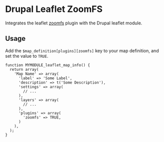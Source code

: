 Drupal Leaflet ZoomFS
=====================

Integrates the leaflet [zoomfs](http://elidupuis.github.io/leaflet.zoomfs/) plugin with the Drupal leaflet module.

Usage
-----

Add the `$map_definition[plugins][zoomfs]` key to your map definition, and set the value to `TRUE`.

    function MYMODULE_leaflet_map_info() {
      return array(
        'Map Name' => array(
          'label' => 'Some Label',
          'description' => t('Some Description'),
          'settings' => array(
            // ...
          ),
          'layers' => array(
            // ...
          ),
          'plugins' => array(
            'zoomfs' => TRUE,
          )
        ),
      );
    }
